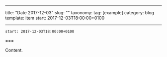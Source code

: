 
---
title: "Date 2017-12-03"
slug: ""
taxonomy:
tag: [example]
category: blog
template: item
start: 2017-12-03T18:00:00+0100

---

``start: 2017-12-03T18:00:00+0100``

===

Content.
